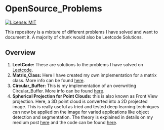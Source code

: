# OpenSource_Problems
[![License: MIT](https://img.shields.io/badge/License-MIT-yellow.svg)](https://opensource.org/licenses/MIT)

This repository is a mixture of different problems I have solved and want to document it. A majority of chunk would also be Leetcode Solutions. 

## Overview

1) **LeetCode:** These are solutions to the problems I have solved on [Leetcode](https://leetcode.com/). 
2) **Matrix_Class:** Here I have created my own implementation for a matrix class. More info can be found [here](https://github.com/anirudhtopiwala/OpenSource_Problems/tree/master/Matrix_Class).
3) **Circular_Buffer:** This is my implementation of an overwriting Circular_Buffer. More info can be found [here](https://github.com/anirudhtopiwala/OpenSource_Problems/tree/master/Circular_Buffer).
4) **Spherical Projection for Point Clouds:**  this is also known as Front View projection. Here, a 3D point cloud is converted into a 2D projected image. This is really useful as tried and tested deep learning techniques can now be applied on the image for varied applications like object detection and segmentation. The theory is explained in details on my medium post [here](https://medium.com/@topiwala.anirudh/spherical-projection-for-point-clouds-56a2fc258e6c) and the code can be found [here](https://github.com/anirudhtopiwala/OpenSource_Problems/tree/master/Spherical_View_Projection).
